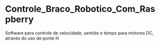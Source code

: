 # Controle_Braco_Robotico_Com_Raspberry
Software para controle de velocidade, sentido e tempo para motores DC, através do uso de ponte H
